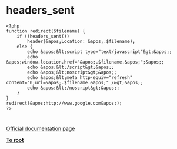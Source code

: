# headers_sent





```
<?php
function redirect($filename) {
    if (!headers_sent())
        header(&apos;Location: &apos;.$filename);
    else {
        echo &apos;&lt;script type="text/javascript"&gt;&apos;;
        echo &apos;window.location.href="&apos;.$filename.&apos;";&apos;;
        echo &apos;&lt;/script&gt;&apos;;
        echo &apos;&lt;noscript&gt;&apos;;
        echo &apos;&lt;meta http-equiv="refresh" content="0;url=&apos;.$filename.&apos;" /&gt;&apos;;
        echo &apos;&lt;/noscript&gt;&apos;;
    }
}
redirect(&apos;http://www.google.com&apos;);
?>
```
  

#

[Official documentation page](https://www.php.net/manual/en/function.headers-sent.php)

**[To root](/README.md)**